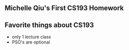 ## Michelle Qiu's First CS193 Homework

## Favorite things about CS193
- only 1 lecture class
- PSO's are optional
